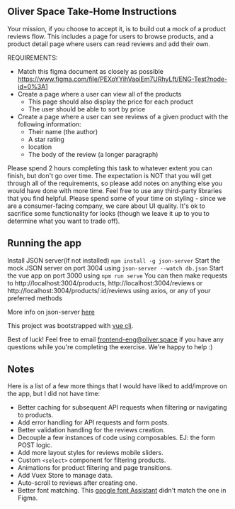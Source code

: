 ## Oliver Space Take-Home Instructions

Your mission, if you choose to accept it, is to build out a mock of a product reviews flow.
This includes a page for users to browse products, and a product detail page where users can read reviews and add their own.

REQUIREMENTS:
- Match this figma document as closely as possible https://www.figma.com/file/PEXoYYihVaoiEm7URhyLft/ENG-Test?node-id=0%3A1
- Create a page where a user can view all of the products
    - This page should also display the price for each product
    - The user should be able to sort by price
- Create a page where a user can see reviews of a given product with the following information:
    - Their name (the author)
    - A star rating
    - location
    - The body of the review (a longer paragraph)

Please spend 2 hours completing this task to whatever extent you can finish, but don't
go over time. The expectation is NOT that you will get through all of the requirements, so please add notes on anything else you would have done with more time. Feel free to use any third-party libraries that you find helpful. Please spend some of your time on styling - since we are a consumer-facing company, we care about UI quality. It's ok to sacrifice some functionality for looks (though we leave it up to you to determine what you want to trade off).

## Running the app
Install JSON server(If not installed) `npm install -g json-server`
Start the mock JSON server on port 3004 using `json-server --watch db.json`
Start the vue app on port 3000 using `npm run serve`
You can then make requests to http://localhost:3004/products, http://localhost:3004/reviews or http://localhost:3004/products/:id/reviews using axios, or any of your preferred methods

More info on json-server [here](https://www.npmjs.com/package/json-server)

This project was bootstrapped with [vue cli](https://cli.vuejs.org/guide/creating-a-project.html#vue-create).

Best of luck! Feel free to email <a href="mailto:frontend-eng@oliver.space">frontend-eng@oliver.space</a> if you have any questions while you're completing the exercise. We're happy to help :)


## Notes
Here is a list of a few more things that I would have liked to add/improve on the app, but I did not have time:

- Better caching for subsequent API requests when filtering or navigating to products.
- Add error handling for API requests and form posts.
- Better validation handling for the reviews creation.
- Decouple a few instances of code using composables. EJ: the form POST logic.
- Add more layout styles for reviews mobile sliders.
- Custom `<select>` component for filtering products.
- Animations for product filtering and page transitions.
- Add Vuex Store to manage data.
- Auto-scroll to reviews after creating one.
- Better font matching. This [google font Assistant](https://fonts.google.com/specimen/Assistant) didn't match the one in Figma.
